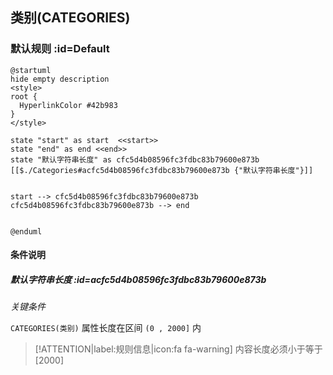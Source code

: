 ## 类别(CATEGORIES) <!-- {docsify-ignore-all} -->

   

### 默认规则 :id=Default

```plantuml
@startuml
hide empty description
<style>
root {
  HyperlinkColor #42b983
}
</style>

state "start" as start  <<start>>
state "end" as end <<end>>
state "默认字符串长度" as cfc5d4b08596fc3fdbc83b79600e873b [[$./Categories#acfc5d4b08596fc3fdbc83b79600e873b {"默认字符串长度"}]]


start --> cfc5d4b08596fc3fdbc83b79600e873b 
cfc5d4b08596fc3fdbc83b79600e873b --> end 


@enduml
```

#### 条件说明

##### 默认字符串长度 :id=acfc5d4b08596fc3fdbc83b79600e873b


*关键条件*


`CATEGORIES(类别)` 属性长度在区间 `(0 , 2000]` 内

> [!ATTENTION|label:规则信息|icon:fa fa-warning]
> 内容长度必须小于等于[2000]







